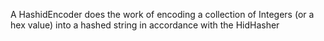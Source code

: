 A HashidEncoder does the work of encoding a collection of Integers (or a hex value) into a hashed string in accordance with the HidHasher
